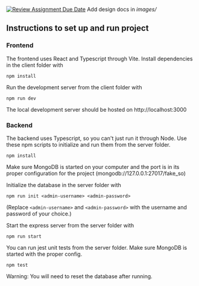 [![Review Assignment Due Date](https://classroom.github.com/assets/deadline-readme-button-24ddc0f5d75046c5622901739e7c5dd533143b0c8e959d652212380cedb1ea36.svg)](https://classroom.github.com/a/tRxoBzS5)
Add design docs in *images/*

## Instructions to set up and run project
### Frontend
The frontend uses React and Typescript through Vite. Install dependencies in the client folder with
```shell
npm install
```

Run the development server from the client folder with
```shell
npm run dev
```

The local development server should be hosted on http://localhost:3000

### Backend
The backend uses Typescript, so you can't just run it through Node. 
Use these npm scripts to initialize and run them from the server folder.
```shell
npm install
```
Make sure MongoDB is started on your computer and the port is in its proper configuration for the project (mongodb://127.0.0.1:27017/fake_so)

Initialize the database in the server folder with
```shell
npm run init <admin-username> <admin-password>
```
(Replace `<admin-username>` and `<admin-password>` with the username and password of your choice.)

Start the express server from the server folder with
```shell
npm run start
```

You can run jest unit tests from the server folder. Make sure MongoDB is started with the proper config.
```shell
npm test
```
Warning: You will need to reset the database after running.
